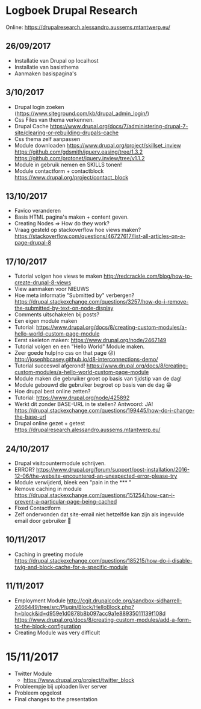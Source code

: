 # Logboek Drupal Research
Online: https://drupalresearch.alessandro.aussems.mtantwerp.eu/
## 26/09/2017
 - Installatie van Drupal op localhost
 - Installatie van basisthema
 - Aanmaken basispagina's

## 3/10/2017
 - Drupal login zoeken (https://www.siteground.com/kb/drupal_admin_login/)
 - Css Files van thema verkennen.
 - Drupal Cache https://www.drupal.org/docs/7/administering-drupal-7-site/clearing-or-rebuilding-drupals-cache
 - Css thema zelf aanpassen
 - Module downloaden https://www.drupal.org/project/skillset_inview
    https://github.com/gdsmith/jquery.easing/tree/1.3.2
    https://github.com/protonet/jquery.inview/tree/v1.1.2
 - Module in gebruik nemen en SKILLS tonen!
 - Module contactform + contactblock
    https://www.drupal.org/project/contact_block
## 13/10/2017
 - Favico veranderen
 - Basis HTML pagina's maken + content geven.
 - Creating Nodes => How  do they work?
 - Vraag gesteld op stackoverflow hoe views maken? 
 https://stackoverflow.com/questions/46727617/list-all-articles-on-a-page-drupal-8
 ## 17/10/2017
 - Tutorial volgen hoe views te maken 
 http://redcrackle.com/blog/how-to-create-drupal-8-views
 - View aanmaken voor NIEUWS 
 - Hoe meta informatie "Submitted by" verbergen?
 https://drupal.stackexchange.com/questions/3257/how-do-i-remove-the-submitted-by-text-on-node-display
 - Comments uitschakelen bij posts? 
 - Een eigen module maken 
 - Tutorial: https://www.drupal.org/docs/8/creating-custom-modules/a-hello-world-custom-page-module
 - Eerst skeleton maken: https://www.drupal.org/node/2467149
 - Tutorial volgen en een "Hello World" Module maken.
 - Zeer goede hulp(no css on that page :stuck_out_tongue_winking_eye:) http://josephbcasey.github.io/d8-interconnections-demo/
 - Tutorial succesvol afgerond! https://www.drupal.org/docs/8/creating-custom-modules/a-hello-world-custom-page-module
 - Module maken die gebruiker groet op basis van tijdstip van de dag!
 - Module gebouwd die gebruiker begroet op basis van de dag :grin:
 - Hoe drupal best online zetten?
 - Tutorial: https://www.drupal.org/node/425892
 - Werkt dit zonder BASE-URL in te stellen? Antwoord: JA!
 https://drupal.stackexchange.com/questions/199445/how-do-i-change-the-base-url
 - Drupal online gezet + getest 
 https://drupalresearch.alessandro.aussems.mtantwerp.eu/
## 24/10/2017
- Drupal visitcountermodule schrijven.
- ERROR? https://www.drupal.org/forum/support/post-installation/2016-12-06/the-website-encountered-an-unexpected-error-please-try
- Module verwijderd, bleek een "pain in the *** "
- Remove caching in module 
https://drupal.stackexchange.com/questions/151254/how-can-i-prevent-a-particular-page-being-cached
- Fixed Contactform
- Zelf ondervonden dat site-email niet hetzelfde kan zijn als ingevulde email door gebruiker :tongue:
## 10/11/2017
- Caching in greeting module
https://drupal.stackexchange.com/questions/185215/how-do-i-disable-twig-and-block-cache-for-a-specific-module
## 11/11/2017
- Employment Module
http://cgit.drupalcode.org/sandbox-sidharrell-2466449/tree/src/Plugin/Block/HelloBlock.php?h=block&id=d959e1d0878b8b097acc9a1e88935011139f108d
https://www.drupal.org/docs/8/creating-custom-modules/add-a-form-to-the-block-configuration
- Creating Module was very difficult
# 15/11/2017
- Twitter Module
    * https://www.drupal.org/project/twitter_block
- Probleempje bij uploaden liver server
- Probleem opgelost 
- Final changes to the presentation


 
 
